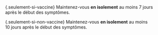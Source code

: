 {.seulement-si-vaccine} Maintenez-vous **en isolement** au moins 7 jours après le début des symptômes.

{.seulement-si-non-vaccine} Maintenez-vous **en isolement** au moins 10 jours après le début des symptômes.
